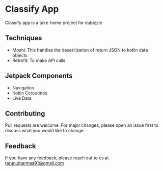 # Classify App

Classify app is a take-home project for dubizzle

## Techniques

- Moshi: This handles the deserilization of return JSON  to kotlin data objects
- Retrofit: To make API calls

## Jetpack Components

- Navigation
- Kotlin Coroutines
- Live Data

## Contributing
Pull requests are welcome. For major changes, please open an issue first to discuss what you would like to change.

## Feedback

If you have any feedback, please reach out to us at tarun.sharmaa91@gmail.com
